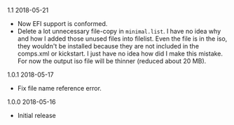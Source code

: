 1.1 2018-05-21

- Now EFI support is conformed.
- Delete a lot unnecessary file-copy in `minimal.list`. I have no idea why and how I added those unused files into filelist. Even the file is in the iso, they wouldn't be installed because they are not included in the comps.xml or kickstart. I just have no idea how did I make this mistake. For now the output iso file will be thinner (reduced about 20 MB).

1.0.1 2018-05-17

- Fix file name reference error.

1.0.0 2018-05-16

- Initial release
